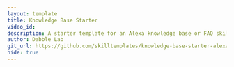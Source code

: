 ```yaml
---
layout: template
title: Knowledge Base Starter
video_id:
description: A starter template for an Alexa knowledge base or FAQ skill.
author: Dabble Lab
git_url: https://github.com/skilltemplates/knowledge-base-starter-alexa.git
hide: true
---
```

